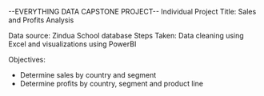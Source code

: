 --EVERYTHING DATA CAPSTONE PROJECT--
Individual Project
Title: Sales and Profits Analysis

Data source: Zindua School database
Steps Taken: Data cleaning using Excel and visualizations using PowerBI

Objectives: 
  - Determine sales by country and segment
  - Determine profits by country, segment and product line 
  
